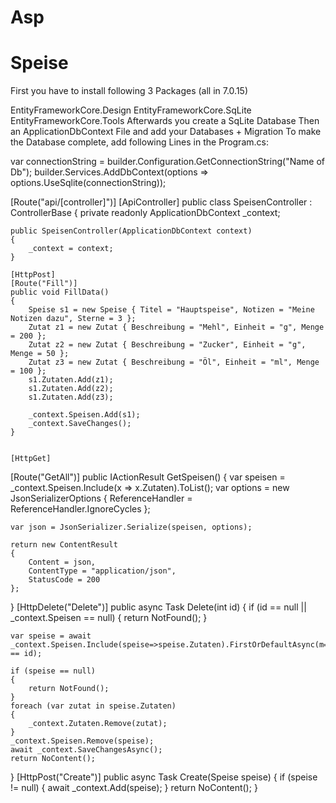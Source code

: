# Asp
# Speise
First you have to install following 3 Packages (all in 7.0.15)

EntityFrameworkCore.Design
EntityFrameworkCore.SqLite
EntityFrameworkCore.Tools
Afterwards you create a SqLite Database Then an ApplicationDbContext File and add your Databases + Migration To make the Database complete, add following Lines in the Program.cs:

var connectionString = builder.Configuration.GetConnectionString("Name of Db"); 
builder.Services.AddDbContext(options => options.UseSqlite(connectionString));

[Route("api/[controller]")]
[ApiController]
public class SpeisenController : ControllerBase
{
    private readonly ApplicationDbContext _context;

    public SpeisenController(ApplicationDbContext context)
    {
        _context = context;
    }

    [HttpPost]
    [Route("Fill")]
    public void FillData()
    {
        Speise s1 = new Speise { Titel = "Hauptspeise", Notizen = "Meine Notizen dazu", Sterne = 3 };
        Zutat z1 = new Zutat { Beschreibung = "Mehl", Einheit = "g", Menge = 200 };
        Zutat z2 = new Zutat { Beschreibung = "Zucker", Einheit = "g", Menge = 50 };
        Zutat z3 = new Zutat { Beschreibung = "Öl", Einheit = "ml", Menge = 100 };
        s1.Zutaten.Add(z1);
        s1.Zutaten.Add(z2);
        s1.Zutaten.Add(z3);

        _context.Speisen.Add(s1);
        _context.SaveChanges();
    }


    [HttpGet]
[Route("GetAll")]
public IActionResult GetSpeisen()
{
    var speisen = _context.Speisen.Include(x => x.Zutaten).ToList();
    var options = new JsonSerializerOptions
    {
        ReferenceHandler = ReferenceHandler.IgnoreCycles
    };

    var json = JsonSerializer.Serialize(speisen, options);

    return new ContentResult
    {
        Content = json,
        ContentType = "application/json",
        StatusCode = 200
    };
}
[HttpDelete("Delete")]
public async Task<IActionResult> Delete(int id)
{
    if (id == null || _context.Speisen == null)
    {
        return NotFound();
    }

    var speise = await _context.Speisen.Include(speise=>speise.Zutaten).FirstOrDefaultAsync(m=>m.Id == id);

    if (speise == null)
    {
        return NotFound();
    }
    foreach (var zutat in speise.Zutaten)
    {
        _context.Zutaten.Remove(zutat);
    }
    _context.Speisen.Remove(speise);
    await _context.SaveChangesAsync();
    return NoContent();
}
[HttpPost("Create")]
public async Task<IActionResult> Create(Speise speise)
{
    if (speise != null)
    {
        await _context.Add(speise);
    }
    return NoContent();
}
